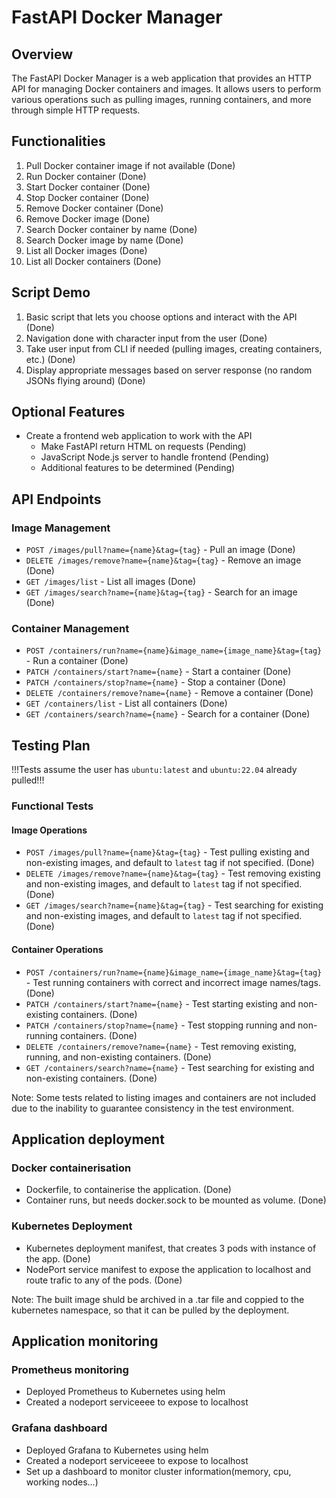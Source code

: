 # FastAPI Docker Manager

## Overview

The FastAPI Docker Manager is a web application that provides an HTTP API for managing Docker containers and images. It allows users to perform various operations such as pulling images, running containers, and more through simple HTTP requests.

## Functionalities

1. Pull Docker container image if not available (Done)
2. Run Docker container (Done)
3. Start Docker container (Done)
4. Stop Docker container (Done)
5. Remove Docker container (Done)
6. Remove Docker image (Done)
7. Search Docker container by name (Done)
8. Search Docker image by name (Done)
9. List all Docker images (Done)
10. List all Docker containers (Done)

## Script Demo

1. Basic script that lets you choose options and interact with the API (Done)
2. Navigation done with character input from the user (Done)
3. Take user input from CLI if needed (pulling images, creating containers, etc.) (Done)
4. Display appropriate messages based on server response (no random JSONs flying around) (Done)

## Optional Features

- Create a frontend web application to work with the API
  - Make FastAPI return HTML on requests (Pending)
  - JavaScript Node.js server to handle frontend (Pending)
  - Additional features to be determined (Pending)

## API Endpoints

### Image Management

- `POST /images/pull?name={name}&tag={tag}` - Pull an image (Done)
- `DELETE /images/remove?name={name}&tag={tag}` - Remove an image (Done)
- `GET /images/list` - List all images (Done)
- `GET /images/search?name={name}&tag={tag}` - Search for an image (Done)

### Container Management

- `POST /containers/run?name={name}&image_name={image_name}&tag={tag}` - Run a container (Done)
- `PATCH /containers/start?name={name}` - Start a container (Done)
- `PATCH /containers/stop?name={name}` - Stop a container (Done)
- `DELETE /containers/remove?name={name}` - Remove a container (Done)
- `GET /containers/list` - List all containers (Done)
- `GET /containers/search?name={name}` - Search for a container (Done)

## Testing Plan

!!!Tests assume the user has `ubuntu:latest` and `ubuntu:22.04` already pulled!!!

### Functional Tests

#### Image Operations

- `POST /images/pull?name={name}&tag={tag}` - Test pulling existing and non-existing images, and default to `latest` tag if not specified. (Done)
- `DELETE /images/remove?name={name}&tag={tag}` - Test removing existing and non-existing images, and default to `latest` tag if not specified. (Done)
- `GET /images/search?name={name}&tag={tag}` - Test searching for existing and non-existing images, and default to `latest` tag if not specified. (Done)

#### Container Operations

- `POST /containers/run?name={name}&image_name={image_name}&tag={tag}` - Test running containers with correct and incorrect image names/tags. (Done)
- `PATCH /containers/start?name={name}` - Test starting existing and non-existing containers. (Done)
- `PATCH /containers/stop?name={name}` - Test stopping running and non-running containers. (Done)
- `DELETE /containers/remove?name={name}` - Test removing existing, running, and non-existing containers. (Done)
- `GET /containers/search?name={name}` - Test searching for existing and non-existing containers. (Done)

Note: Some tests related to listing images and containers are not included due to the inability to guarantee consistency in the test environment.

## Application deployment

### Docker containerisation

- Dockerfile, to containerise the application. (Done)
- Container runs, but needs docker.sock to be mounted as volume. (Done)

### Kubernetes Deployment

- Kubernetes deployment manifest, that creates 3 pods with instance of the app. (Done)
- NodePort service manifest to expose the application to localhost and route trafic to any of the pods. (Done)

Note: The built image shuld be archived in a .tar file and coppied to the kubernetes namespace, so that it can be pulled by the deployment.

## Application monitoring

### Prometheus monitoring

- Deployed Prometheus to Kubernetes using helm
- Created a nodeport serviceeee to expose to localhost 

### Grafana dashboard

- Deployed Grafana to Kubernetes using helm
- Created a nodeport serviceeee to expose to localhost 
- Set up a dashboard to monitor cluster information(memory, cpu, working nodes...)


